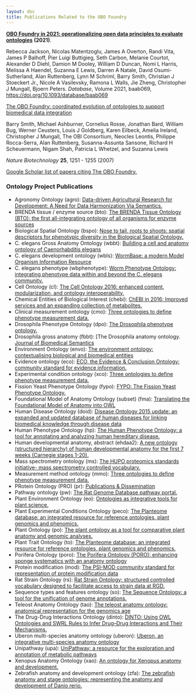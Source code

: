 ```yaml
---
layout: doc
title: Publications Related to the OBO Foundry
---
```


[**OBO Foundry in 2021: operationalizing open data principles to evaluate ontologies**](https://academic.oup.com/database/article/doi/10.1093/database/baab069/6410158) **(2021)**.

Rebecca Jackson, Nicolas Matentzoglu, James A Overton, Randi Vita, James P Balhoff, Pier Luigi Buttigieg, Seth Carbon, Melanie Courtot, Alexander D Diehl, Damion M Dooley, William D Duncan, Nomi L Harris, Melissa A Haendel, Suzanna E Lewis, Darren A Natale, David Osumi-Sutherland, Alan Ruttenberg, Lynn M Schriml, Barry Smith, Christian J Stoeckert Jr., Nicole A Vasilevsky, Ramona L Walls, Jie Zheng, Christopher J Mungall, Bjoern Peters. *Database*, Volume 2021, baab069, https://doi.org/10.1093/database/baab069

[The OBO Foundry: coordinated evolution of ontologies to support biomedical data integration](http://www.nature.com/nbt/journal/v25/n11/abs/nbt1346.html)

Barry Smith, Michael Ashburner, Cornelius Rosse, Jonathan Bard, William Bug, Werner Ceusters, Louis J Goldberg, Karen Eilbeck, Amelia Ireland, Christopher J Mungall, The OBI Consortium, Neocles Leontis, Philippe Rocca-Serra, Alan Ruttenberg, Susanna-Assunta Sansone, Richard H Scheuermann, Nigam Shah, Patricia L Whetzel, and Suzanna Lewis

*Nature Biotechnology* **25**, 1251 - 1255 (2007)

[Google Scholar list of papers citing The OBO Foundry.](https://scholar.google.ca/scholar?cites=13806088078865650870&as_sdt=2005&sciodt=0,5&hl=en)

### Ontology Project Publications

- Agronomy Ontology (agro): [Data-driven Agricultural Research for Development: A Need for Data Harmonization Via Semantics.](http://ceur-ws.org/Vol-1747/IT205_ICBO2016.pdf)
- BRENDA tissue / enzyme source (bto): [The BRENDA Tissue Ontology (BTO): the first all-integrating ontology of all organisms for enzyme sources](https://www.ncbi.nlm.nih.gov/pubmed/21030441)
- Biological Spatial Ontology (bspo): [Nose to tail, roots to shoots: spatial descriptors for phenotypic diversity in the Biological Spatial Ontology.](http://www.ncbi.nlm.nih.gov/pubmed/25140222)
- C. elegans Gross Anatomy Ontology (wbbt): [Building a cell and anatomy ontology of Caenorhabditis elegans](https://pubmed.ncbi.nlm.nih.gov/18629098/)
- C. elegans development ontology (wbls): [WormBase: a modern Model Organism Information Resource](https://academic.oup.com/nar/article/48/D1/D762/5603222)
- C. elegans phenotype (wbphenotype): [Worm Phenotype Ontology: integrating phenotype data within and beyond the C. elegans community.](http://www.ncbi.nlm.nih.gov/pubmed/?term=21261995)
- Cell Ontology (cl): [The Cell Ontology 2016: enhanced content, modularization, and ontology interoperability.](https://www.ncbi.nlm.nih.gov/pubmed/27377652)
- Chemical Entities of Biological Interest (chebi): [ChEBI in 2016: Improved services and an expanding collection of metabolites.](http://europepmc.org/article/MED/26467479)
- Clinical measurement ontology (cmo): [Three ontologies to define phenotype measurement data.](http://www.ncbi.nlm.nih.gov/pubmed/22654893)
- Drosophila Phenotype Ontology (dpo): [The Drosophila phenotype ontology.](https://doi.org/10.1186/2041-1480-4-30)
- Drosophila gross anatomy (fbbt): [The Drosophila anatomy ontology. [Journal of Biomedical Semantics](https://doi.org/10.1186/2041-1480-4-32)
- Environment Ontology (envo): [The environment ontology: contextualising biological and biomedical entities](http://www.dx.doi.org/10.1186/2041-1480-4-43)
- Evidence ontology (eco): [ECO, the Evidence & Conclusion Ontology: community standard for evidence information.](http://www.ncbi.nlm.nih.gov/pubmed/30407590)
- Experimental condition ontology (xco): [Three ontologies to define phenotype measurement data.](http://www.ncbi.nlm.nih.gov/pubmed/22654893)
- Fission Yeast Phenotype Ontology (fypo): [FYPO: The Fission Yeast Phenotype Ontology.](http://www.ncbi.nlm.nih.gov/pubmed/23658422)
- Foundational Model of Anatomy Ontology (subset) (fma): [Translating the Foundational Model of Anatomy into OWL](http://www.ncbi.nlm.nih.gov/pubmed/18688289)
- Human Disease Ontology (doid): [Disease Ontology 2015 update: an expanded and updated database of human diseases for linking biomedical knowledge through disease data](http://www.ncbi.nlm.nih.gov/pubmed/?term=25348409)
- Human Phenotype Ontology (hp): [The Human Phenotype Ontology: a tool for annotating and analyzing human hereditary disease.](http://www.ncbi.nlm.nih.gov/pubmed/18950739)
- Human developmental anatomy, abstract (ehdaa2): [A new ontology (structured hierarchy) of human developmental anatomy for the first 7 weeks (Carnegie stages 1-20).](http://www.ncbi.nlm.nih.gov/pubmed/22973865)
- Mass spectrometry ontology (ms): [The HUPO proteomics standards initiative- mass spectrometry controlled vocabulary.](http://www.ncbi.nlm.nih.gov/pubmed/23482073)
- Measurement method ontology (mmo): [Three ontologies to define phenotype measurement data.](http://www.ncbi.nlm.nih.gov/pubmed/22654893)
- PRotein Ontology (PRO) (pr): [Publications & Dissemination](https://proconsortium.org/pro_dsmnt.shtml#publication)
- Pathway ontology (pw): [The Rat Genome Database pathway portal.](http://www.ncbi.nlm.nih.gov/pubmed/21478484)
- Plant Environment Ontology (eo): [Ontologies as integrative tools for plant science.](http://www.ncbi.nlm.nih.gov/pubmed/22847540)
- Plant Experimental Conditions Ontology (peco): [The Planteome database: an integrated resource for reference ontologies, plant genomics and phenomics.](https://doi.org/10.1093/nar/gkx1152)
- Plant Ontology (po): [The plant ontology as a tool for comparative plant anatomy and genomic analyses.](http://www.ncbi.nlm.nih.gov/pubmed/23220694)
- Plant Trait Ontology (to): [The Planteome database: an integrated resource for reference ontologies, plant genomics and phenomics.](https://doi.org/10.1093/nar/gkx1152)
- Porifera Ontology (poro): [The Porifera Ontology (PORO): enhancing sponge systematics with an anatomy ontology](https://doi.org/10.1186/2041-1480-5-39)
- Protein modification (mod): [The PSI-MOD community standard for representation of protein modification data](https://pubmed.ncbi.nlm.nih.gov/18688235/)
- Rat Strain Ontology (rs): [Rat Strain Ontology: structured controlled vocabulary designed to facilitate access to strain data at RGD.](http://www.ncbi.nlm.nih.gov/pubmed/24267899)
- Sequence types and features ontology (so): [The Sequence Ontology: a tool for the unification of genome annotations.](http://www.ncbi.nlm.nih.gov/pubmed/15892872)
- Teleost Anatomy Ontology (tao): [The teleost anatomy ontology: anatomical representation for the genomics age](https://www.ncbi.nlm.nih.gov/pubmed/20547776)
- The Drug-Drug Interactions Ontology (dinto): [DINTO: Using OWL Ontologies and SWRL Rules to Infer Drug–Drug Interactions and Their Mechanisms.](http://pubs.acs.org/doi/10.1021/acs.jcim.5b00119)
- Uberon multi-species anatomy ontology (uberon): [Uberon, an integrative multi-species anatomy ontology](http://www.ncbi.nlm.nih.gov/pubmed/22293552)
- Unipathway (upa): [UniPathway: a resource for the exploration and annotation of metabolic pathways](http://www.ncbi.nlm.nih.gov/pubmed/22102589)
- Xenopus Anatomy Ontology (xao): [An ontology for Xenopus anatomy and development.](http://www.ncbi.nlm.nih.gov/pubmed/18817563)
- Zebrafish anatomy and development ontology (zfa): [The zebrafish anatomy and stage ontologies: representing the anatomy and development of Danio rerio.](http://www.ncbi.nlm.nih.gov/pubmed/24568621)
